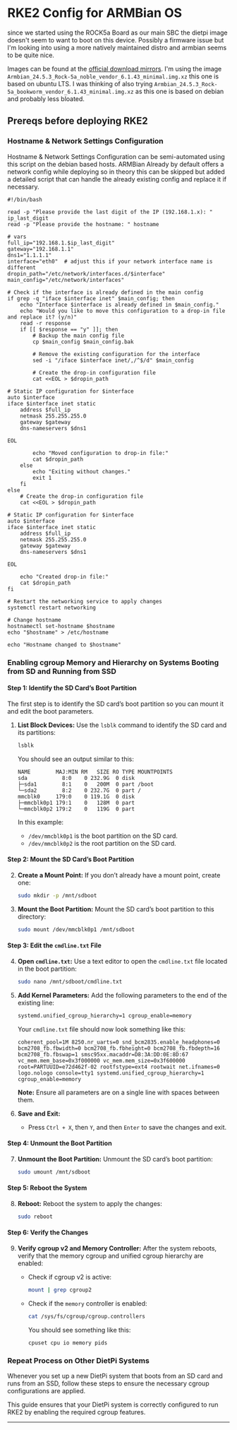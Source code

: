 # **RKE2 Config for ARMBian OS**

since we started using the ROCK5a Board as our main SBC the dietpi image doesn't seem to want to boot on this device. Possibly a firmware issue but I'm looking into using a more natively maintained distro and armbian seems to be quite nice.

Images can be found at the [official download mirrors](https://fi.mirror.armbian.de/dl/rock-5a/archive/). I'm using the image ``Armbian_24.5.3_Rock-5a_noble_vendor_6.1.43_minimal.img.xz`` this one is based on ubuntu LTS. I was thinking of also trying ``Armbian_24.5.3_Rock-5a_bookworm_vendor_6.1.43_minimal.img.xz`` as this one is based on debian and probably less bloated.

## **Prereqs before deploying RKE2**

### **Hostname & Network Settings Configuration**

Hostname & Network Settings Configuration can be semi-automated using this script on the debian based hosts.
ARMBian Already by default offers a network config while deploying so in theory this can be skipped but added a detailed script that can handle the already existing config and replace it if necessary.

````shell
#!/bin/bash

read -p "Please provide the last digit of the IP (192.168.1.x): " ip_last_digit
read -p "Please provide the hostname: " hostname

# vars
full_ip="192.168.1.$ip_last_digit"
gateway="192.168.1.1"
dns1="1.1.1.1"
interface="eth0"  # adjust this if your network interface name is different
dropin_path="/etc/network/interfaces.d/$interface"
main_config="/etc/network/interfaces"

# Check if the interface is already defined in the main config
if grep -q "iface $interface inet" $main_config; then
    echo "Interface $interface is already defined in $main_config."
    echo "Would you like to move this configuration to a drop-in file and replace it? (y/n)"
    read -r response
    if [[ $response == "y" ]]; then
        # Backup the main config file
        cp $main_config $main_config.bak

        # Remove the existing configuration for the interface
        sed -i "/iface $interface inet/,/^$/d" $main_config

        # Create the drop-in configuration file
        cat <<EOL > $dropin_path

# Static IP configuration for $interface
auto $interface
iface $interface inet static
    address $full_ip
    netmask 255.255.255.0
    gateway $gateway
    dns-nameservers $dns1

EOL

        echo "Moved configuration to drop-in file:"
        cat $dropin_path
    else
        echo "Exiting without changes."
        exit 1
    fi
else
    # Create the drop-in configuration file
    cat <<EOL > $dropin_path

# Static IP configuration for $interface
auto $interface
iface $interface inet static
    address $full_ip
    netmask 255.255.255.0
    gateway $gateway
    dns-nameservers $dns1

EOL

    echo "Created drop-in file:"
    cat $dropin_path
fi

# Restart the networking service to apply changes
systemctl restart networking

# Change hostname
hostnamectl set-hostname $hostname
echo "$hostname" > /etc/hostname

echo "Hostname changed to $hostname"
````

### **Enabling cgroup Memory and Hierarchy on Systems Booting from SD and Running from SSD**

#### **Step 1: Identify the SD Card’s Boot Partition**
The first step is to identify the SD card’s boot partition so you can mount it and edit the boot parameters.

1. **List Block Devices:**
   Use the `lsblk` command to identify the SD card and its partitions:
   ```bash
   lsblk
   ```

   You should see an output similar to this:
   ```
   NAME        MAJ:MIN RM   SIZE RO TYPE MOUNTPOINTS
   sda           8:0    0 232.9G  0 disk 
   ├─sda1        8:1    0   200M  0 part /boot
   └─sda2        8:2    0 232.7G  0 part /
   mmcblk0     179:0    0 119.1G  0 disk 
   ├─mmcblk0p1 179:1    0   128M  0 part 
   └─mmcblk0p2 179:2    0   119G  0 part 
   ```

   In this example:
   - `/dev/mmcblk0p1` is the boot partition on the SD card.
   - `/dev/mmcblk0p2` is the root partition on the SD card.

#### **Step 2: Mount the SD Card’s Boot Partition**

2. **Create a Mount Point:**
   If you don’t already have a mount point, create one:
   ```bash
   sudo mkdir -p /mnt/sdboot
   ```

3. **Mount the Boot Partition:**
   Mount the SD card’s boot partition to this directory:
   ```bash
   sudo mount /dev/mmcblk0p1 /mnt/sdboot
   ```

#### **Step 3: Edit the `cmdline.txt` File**

4. **Open `cmdline.txt`:**
   Use a text editor to open the `cmdline.txt` file located in the boot partition:
   ```bash
   sudo nano /mnt/sdboot/cmdline.txt
   ```

5. **Add Kernel Parameters:**
   Add the following parameters to the end of the existing line:
   ```bash
   systemd.unified_cgroup_hierarchy=1 cgroup_enable=memory
   ```

   Your `cmdline.txt` file should now look something like this:
   ```
   coherent_pool=1M 8250.nr_uarts=0 snd_bcm2835.enable_headphones=0 bcm2708_fb.fbwidth=0 bcm2708_fb.fbheight=0 bcm2708_fb.fbdepth=16 bcm2708_fb.fbswap=1 smsc95xx.macaddr=D8:3A:DD:0E:8D:67 vc_mem.mem_base=0x3f000000 vc_mem.mem_size=0x3f600000 root=PARTUUID=e72d462f-02 rootfstype=ext4 rootwait net.ifnames=0 logo.nologo console=tty1 systemd.unified_cgroup_hierarchy=1 cgroup_enable=memory
   ```

   **Note:** Ensure all parameters are on a single line with spaces between them.

6. **Save and Exit:**
   - Press `Ctrl + X`, then `Y`, and then `Enter` to save the changes and exit.

#### **Step 4: Unmount the Boot Partition**

7. **Unmount the Boot Partition:**
   Unmount the SD card’s boot partition:
   ```bash
   sudo umount /mnt/sdboot
   ```

#### **Step 5: Reboot the System**

8. **Reboot:**
   Reboot the system to apply the changes:
   ```bash
   sudo reboot
   ```

#### **Step 6: Verify the Changes**

9. **Verify cgroup v2 and Memory Controller:**
   After the system reboots, verify that the memory cgroup and unified cgroup hierarchy are enabled:

   - Check if cgroup v2 is active:
     ```bash
     mount | grep cgroup2
     ```

   - Check if the `memory` controller is enabled:
     ```bash
     cat /sys/fs/cgroup/cgroup.controllers
     ```

     You should see something like this:
     ```
     cpuset cpu io memory pids
     ```

### **Repeat Process on Other DietPi Systems**

Whenever you set up a new DietPi system that boots from an SD card and runs from an SSD, follow these steps to ensure the necessary cgroup configurations are applied.

This guide ensures that your DietPi system is correctly configured to run RKE2 by enabling the required cgroup features.

---



